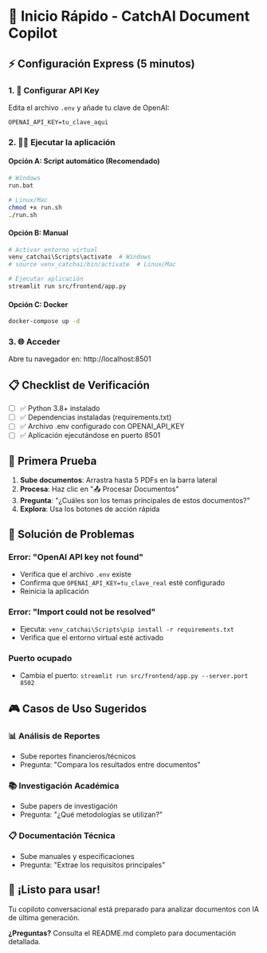 # 🚀 Inicio Rápido - CatchAI Document Copilot

## ⚡ Configuración Express (5 minutos)

### 1. 🔑 Configurar API Key
Edita el archivo `.env` y añade tu clave de OpenAI:
```
OPENAI_API_KEY=tu_clave_aqui
```

### 2. 🏃‍♂️ Ejecutar la aplicación

#### Opción A: Script automático (Recomendado)
```bash
# Windows
run.bat

# Linux/Mac
chmod +x run.sh
./run.sh
```

#### Opción B: Manual
```bash
# Activar entorno virtual
venv_catchai\Scripts\activate  # Windows
# source venv_catchai/bin/activate  # Linux/Mac

# Ejecutar aplicación
streamlit run src/frontend/app.py
```

#### Opción C: Docker
```bash
docker-compose up -d
```

### 3. 🌐 Acceder
Abre tu navegador en: http://localhost:8501

## 📋 Checklist de Verificación

- [ ] ✅ Python 3.8+ instalado
- [ ] ✅ Dependencias instaladas (requirements.txt)
- [ ] ✅ Archivo .env configurado con OPENAI_API_KEY
- [ ] ✅ Aplicación ejecutándose en puerto 8501

## 🎯 Primera Prueba

1. **Sube documentos**: Arrastra hasta 5 PDFs en la barra lateral
2. **Procesa**: Haz clic en "📤 Procesar Documentos"
3. **Pregunta**: "¿Cuáles son los temas principales de estos documentos?"
4. **Explora**: Usa los botones de acción rápida

## 🔧 Solución de Problemas

### Error: "OpenAI API key not found"
- Verifica que el archivo `.env` existe
- Confirma que `OPENAI_API_KEY=tu_clave_real` esté configurado
- Reinicia la aplicación

### Error: "Import could not be resolved"
- Ejecuta: `venv_catchai\Scripts\pip install -r requirements.txt`
- Verifica que el entorno virtual esté activado

### Puerto ocupado
- Cambia el puerto: `streamlit run src/frontend/app.py --server.port 8502`

## 🎮 Casos de Uso Sugeridos

### 📊 Análisis de Reportes
- Sube reportes financieros/técnicos
- Pregunta: "Compara los resultados entre documentos"

### 📚 Investigación Académica
- Sube papers de investigación
- Pregunta: "¿Qué metodologías se utilizan?"

### 📋 Documentación Técnica
- Sube manuales y especificaciones
- Pregunta: "Extrae los requisitos principales"

## 🚀 ¡Listo para usar!

Tu copiloto conversacional está preparado para analizar documentos con IA de última generación.

**¿Preguntas?** Consulta el README.md completo para documentación detallada.
